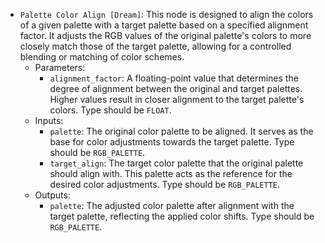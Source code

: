 - `Palette Color Align [Dream]`: This node is designed to align the colors of a given palette with a target palette based on a specified alignment factor. It adjusts the RGB values of the original palette's colors to more closely match those of the target palette, allowing for a controlled blending or matching of color schemes.
    - Parameters:
        - `alignment_factor`: A floating-point value that determines the degree of alignment between the original and target palettes. Higher values result in closer alignment to the target palette's colors. Type should be `FLOAT`.
    - Inputs:
        - `palette`: The original color palette to be aligned. It serves as the base for color adjustments towards the target palette. Type should be `RGB_PALETTE`.
        - `target_align`: The target color palette that the original palette should align with. This palette acts as the reference for the desired color adjustments. Type should be `RGB_PALETTE`.
    - Outputs:
        - `palette`: The adjusted color palette after alignment with the target palette, reflecting the applied color shifts. Type should be `RGB_PALETTE`.
